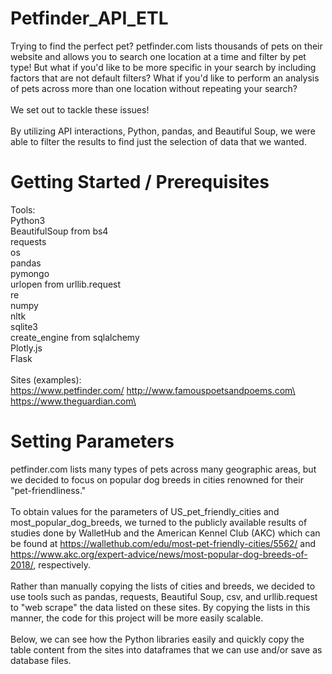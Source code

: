 # Petfinder_API_ETL

Trying to find the perfect pet?
petfinder.com lists thousands of pets on their website and allows you to search one location at a time and filter by pet type!  But what if you'd like to be more specific in your search by including factors that are not default filters?  What if you'd like to perform an analysis of pets across more than one location without repeating your search?<br></br>
We set out to tackle these issues!<br></br>
By utilizing API interactions, Python, pandas, and Beautiful Soup, we were able to filter the results to find just the selection of data that we wanted.

# Getting Started / Prerequisites

Tools:\
Python3\
BeautifulSoup from bs4\
requests\
os\
pandas\
pymongo\
urlopen from urllib.request\
re\
numpy\
nltk\
sqlite3\
create_engine from sqlalchemy\
Plotly.js\
Flask\
\
Sites (examples):\
https://www.petfinder.com/
http://www.famouspoetsandpoems.com\
https://www.theguardian.com\

# Setting Parameters

petfinder.com lists many types of pets across many geographic areas, but we decided to focus on popular dog breeds in cities renowned for their "pet-friendliness."<br></br>
To obtain values for the parameters of US_pet_friendly_cities and most_popular_dog_breeds, we turned to the publicly available results of studies done by WalletHub and the American Kennel Club (AKC) which can be found at https://wallethub.com/edu/most-pet-friendly-cities/5562/ and https://www.akc.org/expert-advice/news/most-popular-dog-breeds-of-2018/, respectively.<br></br>
Rather than manually copying the lists of cities and breeds, we decided to use tools such as pandas, requests, Beautiful Soup, csv, and urllib.request to "web scrape" the data listed on these sites.  By copying the lists in this manner, the code for this project will be more easily scalable.<br></br>
Below, we can see how the Python libraries easily and quickly copy the table content from the sites into dataframes that we can use and/or save as database files.<br></br>


